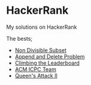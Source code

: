 # HackerRank
My solutions on HackerRank

The bests;

<ul>
<li><a href="https://www.hackerrank.com/challenges/non-divisible-subset/problem">Non Divisible Subset</a></li>
  <li><a href="https://www.hackerrank.com/challenges/append-and-delete/problem">Append and Delete Problem</a></li>
  <li><a href="https://www.hackerrank.com/challenges/climbing-the-leaderboard/problem">Climbing the Leaderboard</a></li>
  <li><a href="https://www.hackerrank.com/challenges/acm-icpc-team/problem">ACM ICPC Team</a></li>
  <li><a href="https://www.hackerrank.com/challenges/queens-attack-2/problem">Queen's Attack II</a></li>
  
  
  
  
</ul>
